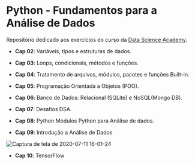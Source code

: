 # Python - Fundamentos para a Análise de Dados

Repositório dedicado aos exercícios do curso da [Data Science Academy](https://www.datascienceacademy.com.br).

* **Cap 02**: Variáveis, tipos e estruturas de dados.

* **Cap 03**: Loops, condicionais, métodos e funções.

* **Cap 04**: Tratamento de arquivos, módulos, pacotes e funções Built-in.

* **Cap 05**: Programação Orientada a Objetos (POO).

* **Cap 06**: Banco de Dados: Relacional (SQLite) e NoSQL(Mongo DB).

* **Cap 07**: Desafios DSA.

* **Cap 08**: Python Módulos Python para Análise de dados.

* **Cap 09**: Introdução a Análise de Dados

![Captura de tela de 2020-07-11 16-01-24](https://user-images.githubusercontent.com/52939036/87231788-7bec1d80-c390-11ea-912f-8cc2d58bea8b.png)

* **Cap 10**: TensorFlow
